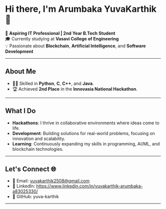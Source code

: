 # Hi there, I'm Arumbaka YuvaKarthik👋  

🚀 **Aspiring IT Professional | 2nd Year B.Tech Student**  
🎓 Currently studying at **Vasavi College of Engineering**  
💡 Passionate about **Blockchain**, **Artificial Intelligence**, and **Software Development**  

---

## About Me  
- 🧑‍💻 Skilled in **Python**, **C**, **C++**, and **Java**.  
- 🏆 Achieved **2nd Place** in the **Innovasia National Hackathon**.  

---

## What I Do  
- **Hackathons**: I thrive in collaborative environments where ideas come to life.  
- **Development**: Building solutions for real-world problems, focusing on innovation and scalability.  
- **Learning**: Continuously expanding my skills in programming, AI/ML, and blockchain technologies.  

---

## Let's Connect 🌐  
- 💌 Email: yuvakarthik2508@gmail.com  
- 🔗 LinkedIn: https://www.linkedin.com/in/yuvakarthik-arumbaka-a83025330/
- 🌟 GitHub: yuva-karthik  

---

<!---
yuva-karthik/yuva-karthik is a ✨ special ✨ repository because its `README.md` (this file) appears on your GitHub profile.
You can click the Preview link to take a look at your changes.
--->
